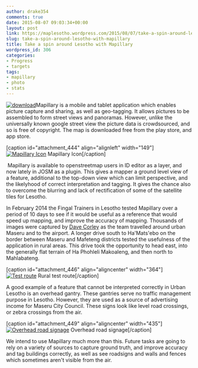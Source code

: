 ```yaml
---
author: drake354
comments: true
date: 2015-08-07 09:03:34+00:00
layout: post
link: https://maplesotho.wordpress.com/2015/08/07/take-a-spin-around-lesotho-with-mapillary/
slug: take-a-spin-around-lesotho-with-mapillary
title: Take a spin around Lesotho with Mapillary
wordpress_id: 306
categories:
- Progress
- targets
tags:
- mapillary
- photo
- stats
---
```


[![download](https://maplesotho.files.wordpress.com/2015/02/download.jpg)](https://maplesotho.files.wordpress.com/2015/02/download.jpg)Mapillary is a mobile and tablet application which enables picture capture and sharing, as well as geo-tagging. It allows pictures to be assembled to form street views and panoramas. However, unlike the universally known google street view the picture data is crowdsourced, and so is free of copyright. The map is downloaded free from the play store, and app store.

[caption id="attachment_444" align="alignleft" width="149"][![Mapillary Icon](https://maplesotho.files.wordpress.com/2015/02/f9fpz5ib.png?w=300)](https://maplesotho.files.wordpress.com/2015/02/f9fpz5ib.png) Mapillary Icon[/caption]









 Mapillary is available to openstreetmap users in ID editor as a layer, and now lately in JOSM as a plugin. This gives a mapper a ground level view of a feature, additional to the top-down view which can limit perspective, and the likelyhood of correct interpretation and tagging. It gives the chance also to overcome the blurring and lack of rectification of some of the satellite tiles for Lesotho.




In February 2014 the Fingal Trainers in Lesotho tested Mapillary over a period of 10 days to see if it would be useful as a reference that would speed up mapping, and improve the accuracy of mapping. Thousands of images were captured by [Dave Corley](http://www.mapillary.com/profile/dacor) as the team travelled around urban Maseru and to the airport. A longer drive south to Ha'Mats'ebo on the border between Maseru and Mafeteng districts tested the usefulness of the application in rural areas. This drive took the opportunity to head east, into the generally flat terrain of Ha Phohleli Makoaleng, and then north to Mahlabateng.






[caption id="attachment_446" align="aligncenter" width="364"][![Test route](https://maplesotho.files.wordpress.com/2015/02/mapillary1.jpg?w=300)](https://maplesotho.files.wordpress.com/2015/02/mapillary1.jpg) Rural test route[/caption]






A good example of a feature that cannot be interpreted correctly in Urban Lesotho is an overhead gantry. These gantries serve no traffic management purpose in Lesotho. However, they are used as a source of advertising income for Maseru City Council. These signs look like level road crossings, or zebra crossings from the air.









[caption id="attachment_449" align="aligncenter" width="435"][![Overhead road signage](https://maplesotho.files.wordpress.com/2015/07/mapillary3.jpg?w=300)](https://maplesotho.files.wordpress.com/2015/07/mapillary3.jpg) Overhead road signage[/caption]






We intend to use Mapillary much more than this. Future tasks are going to rely on a variety of sources to capture ground truth, and improve accuracy and tag buildings correctly, as well as see roadsigns and walls and fences which sometimes aren't visible from the air.
